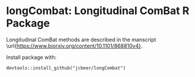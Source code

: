 # longCombat: Longitudinal ComBat R Package

Longitudinal ComBat methods are described in the manscript \url{https://www.biorxiv.org/content/10.1101/868810v4}.

Install package with: 
```{r, include=FALSE}
devtools::install_github("jcbeer/longCombat")
```

